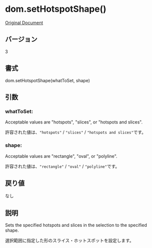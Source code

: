 # dom.setHotspotShape()

[Original Document](http://help.adobe.com/en_US/fireworks/cs/extend/WS5b3ccc516d4fbf351e63e3d1183c94856c-79d2.html)

## バージョン

3

## 書式

dom.setHotspotShape(whatToSet, shape)

## 引数

### whatToSet:

Acceptable values are "hotspots", "slices", or "hotspots and slices".

許容された値は、```"hotspots"``` / ```"slices"``` / ```"hotspots and slices"```です。

### shape:

Acceptable values are "rectangle", "oval", or "polyline".

許容された値は、```"rectangle"``` / ```"oval"``` / ```"polyline"```です。

## 戻り値

なし

## 説明

Sets the specified hotspots and slices in the selection to the specified shape.

選択範囲に指定した形のスライス・ホットスポットを設定します。
